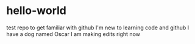 # hello-world
test repo to get familiar with github
I'm new to learning code and github
I have a dog named Oscar
I am making edits right now
